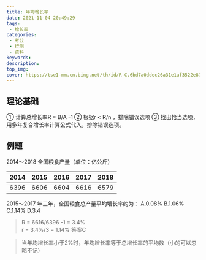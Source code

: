 ```yaml
---
title: 年均增长率
date: 2021-11-04 20:49:29
tags:
 - 增长率
categories:
 - 考公
 - 行测
 - 资料
keywords:
description:
top_img:
cover: https://tse1-mm.cn.bing.net/th/id/R-C.6bd7a0ddec26a31e1af3522e87268291?rik=SA9KbWMCkuifcA&riu=http%3a%2f%2fpic4.nipic.com%2f20091013%2f1693084_150144066529_2.jpg&ehk=rzMLTG%2f6L%2bwycznhgltVENAyC8TtffGUCvAloHl0Jyw%3d&risl=&pid=ImgRaw&r=0
---
```

## 理论基础
① 计算总增长率R = B/A -1
② 根据r < R/n ，排除错误选项
③ 找出恰当选项，用多年复合增长率计算公式代入，排除错误选项。

## 例题
2014～2018 全国粮食产量（单位：亿公斤）

| 2014 | 2015 | 2016 | 2017 | 2018 |
|:----:|:----:|:----:|:----:|:----:|
| 6396 | 6606 | 6604 | 6616 | 6579 |

2015～2017 年三年，全国粮食总产量平均增长率约为：
A.0.08% B.1.06% C.1.14% D.3.4

> R = 6616/6396 -1 = 3.4%  
> r = 3.4%/3 = 1.14%  答案C

> 当年均增长率小于2%时，年均增长率等于总增长率的平均数（小的可以忽略不记）